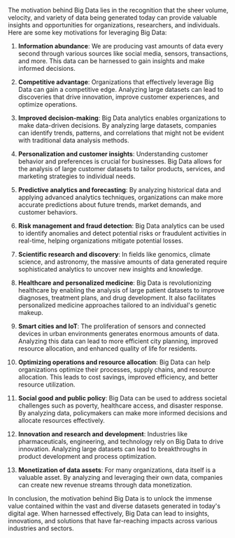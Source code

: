 The motivation behind Big Data lies in the recognition that the sheer volume, velocity, and variety of data being generated today can provide valuable insights and opportunities for organizations, researchers, and individuals. Here are some key motivations for leveraging Big Data:

1. **Information abundance**: We are producing vast amounts of data every second through various sources like social media, sensors, transactions, and more. This data can be harnessed to gain insights and make informed decisions.

2. **Competitive advantage**: Organizations that effectively leverage Big Data can gain a competitive edge. Analyzing large datasets can lead to discoveries that drive innovation, improve customer experiences, and optimize operations.

3. **Improved decision-making**: Big Data analytics enables organizations to make data-driven decisions. By analyzing large datasets, companies can identify trends, patterns, and correlations that might not be evident with traditional data analysis methods.

4. **Personalization and customer insights**: Understanding customer behavior and preferences is crucial for businesses. Big Data allows for the analysis of large customer datasets to tailor products, services, and marketing strategies to individual needs.

5. **Predictive analytics and forecasting**: By analyzing historical data and applying advanced analytics techniques, organizations can make more accurate predictions about future trends, market demands, and customer behaviors.

6. **Risk management and fraud detection**: Big Data analytics can be used to identify anomalies and detect potential risks or fraudulent activities in real-time, helping organizations mitigate potential losses.

7. **Scientific research and discovery**: In fields like genomics, climate science, and astronomy, the massive amounts of data generated require sophisticated analytics to uncover new insights and knowledge.

8. **Healthcare and personalized medicine**: Big Data is revolutionizing healthcare by enabling the analysis of large patient datasets to improve diagnoses, treatment plans, and drug development. It also facilitates personalized medicine approaches tailored to an individual's genetic makeup.

9. **Smart cities and IoT**: The proliferation of sensors and connected devices in urban environments generates enormous amounts of data. Analyzing this data can lead to more efficient city planning, improved resource allocation, and enhanced quality of life for residents.

10. **Optimizing operations and resource allocation**: Big Data can help organizations optimize their processes, supply chains, and resource allocation. This leads to cost savings, improved efficiency, and better resource utilization.

11. **Social good and public policy**: Big Data can be used to address societal challenges such as poverty, healthcare access, and disaster response. By analyzing data, policymakers can make more informed decisions and allocate resources effectively.

12. **Innovation and research and development**: Industries like pharmaceuticals, engineering, and technology rely on Big Data to drive innovation. Analyzing large datasets can lead to breakthroughs in product development and process optimization.

13. **Monetization of data assets**: For many organizations, data itself is a valuable asset. By analyzing and leveraging their own data, companies can create new revenue streams through data monetization.

In conclusion, the motivation behind Big Data is to unlock the immense value contained within the vast and diverse datasets generated in today's digital age. When harnessed effectively, Big Data can lead to insights, innovations, and solutions that have far-reaching impacts across various industries and sectors.
